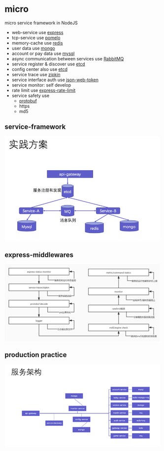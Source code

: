 # micro
micro service framework in NodeJS

- web-service use [express](https://expressjs.com/)
- tcp-service use [pomelo](https://github.com/NetEase/pomelo/wiki/Home-in-Chinese)
- memory-cache use [redis](https://redis.io/)
- user data use [mongo](https://www.mongodb.com/)
- account or pay data use [mysql](https://www.mysql.com/)
- async communication between services use [RabbitMQ]()
- service register & discover use [etcd](http://rabbitmq.com/)
- config center also use [etcd](https://etcd.io/)
- service trace use [zipkin](https://zipkin.io/)
- service interface auth use [json-web-token](https://jwt.io/)
- service monitor: self develop
- rate limit use [express-rate-limit]()
- service safety use 
    - [protobuf](https://developers.google.com/protocol-buffers)
    - https
    - md5
    
## service-framework
![service-framework](./documents/service-framework.png)

## express-middlewares
![express-middlewares](./documents/express-middlewares.jpg)

## production practice
![production-practice](./documents/production-practice.png)
